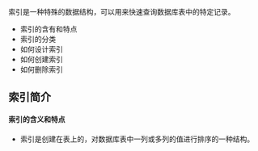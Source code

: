 索引是一种特殊的数据结构，可以用来快速查询数据库表中的特定记录。

* 索引的含有和特点
* 索引的分类
* 如何设计索引
* 如何创建索引
* 如何删除索引

## 索引简介

#### 索引的含义和特点

* 索引是创建在表上的，对数据库表中一列或多列的值进行排序的一种结构。